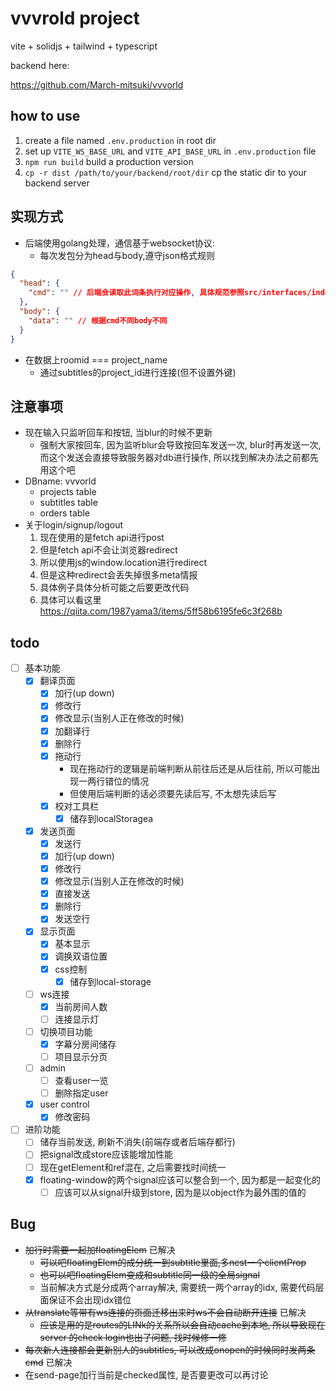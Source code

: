 # vvvrold project

vite + solidjs + tailwind + typescript

backend here:

https://github.com/March-mitsuki/vvvorld

## how to use
1. create a file named `.env.production` in root dir
1. set up `VITE_WS_BASE_URL` and `VITE_API_BASE_URL` in `.env.production` file
1. `npm run build` build a production version
1. `cp -r dist /path/to/your/backend/root/dir` cp the static dir to your backend server

## 实现方式
* 后端使用golang处理，通信基于websocket协议:
  * 每次发包分为head与body,遵守json格式规则
```json
{
  "head": {
    "cmd": "" // 后端会读取此词条执行对应操作, 具体规范参照src/interfaces/index.ts
  },
  "body": {
    "data": "" // 根据cmd不同body不同
  }
}
```
* 在数据上roomid === project_name
  * 通过subtitles的project_id进行连接(但不设置外键)

## 注意事项
* 现在输入只监听回车和按钮, 当blur的时候不更新
  * 强制大家按回车, 因为监听blur会导致按回车发送一次, blur时再发送一次, 而这个发送会直接导致服务器对db进行操作, 所以找到解决办法之前都先用这个吧
* DBname: vvvorld
  * projects table
  * subtitles table
  * orders table
* 关于login/signup/logout
  1. 现在使用的是fetch api进行post
  1. 但是fetch api不会让浏览器redirect
  1. 所以使用js的window.location进行redirect
  1. 但是这种redirect会丢失掉很多meta情报
  1. 具体例子具体分析可能之后要更改代码
  1. 具体可以看这里 https://qiita.com/1987yama3/items/5ff58b6195fe6c3f268b

## todo
- [ ] 基本功能
  - [x] 翻译页面
    - [x] 加行(up down)
    - [x] 修改行
    - [x] 修改显示(当别人正在修改的时候)
    - [x] 加翻译行
    - [x] 删除行
    - [x] 拖动行
      * 现在拖动行的逻辑是前端判断从前往后还是从后往前, 所以可能出现一两行错位的情况
      * 但使用后端判断的话必须要先读后写, 不太想先读后写
    - [x] 校对工具栏
      - [x] 储存到localStoragea
  - [x] 发送页面
    - [x] 发送行
    - [x] 加行(up down)
    - [x] 修改行
    - [x] 修改显示(当别人正在修改的时候)
    - [x] 直接发送
    - [x] 删除行
    - [x] 发送空行
  - [x] 显示页面
    - [x] 基本显示
    - [x] 调换双语位置
    - [x] css控制
      - [x] 储存到local-storage
  - [ ] ws连接
    - [x] 当前房间人数
    - [ ] 连接显示灯
  - [ ] 切换项目功能
    - [x] 字幕分房间储存
    - [ ] 项目显示分页
  - [ ] admin
    - [ ] 查看user一览
    - [ ] 删除指定user
  - [x] user control
    - [x] 修改密码
- [ ] 进阶功能
  - [ ] 储存当前发送, 刷新不消失(前端存或者后端存都行)
  - [ ] 把signal改成store应该能增加性能
  - [ ] 现在getElement和ref混在, 之后需要找时间统一
  - [x] floating-window的两个signal应该可以整合到一个, 因为都是一起变化的
    - [ ] 应该可以从signal升级到store, 因为是以object作为最外围的值的

## Bug
* ~~加行时需要一起加floatingElem~~ 已解决
  * ~~可以吧floatingElem的成分统一到subtitle里面,多nest一个clientProp~~
  * ~~也可以吧floatingElem变成和subtitle同一级的全局signal~~
  * 当前解决方式是分成两个array解决, 需要统一两个array的idx, 需要代码层面保证不会出现idx错位
* ~~从translate等带有ws连接的页面迁移出来时ws不会自动断开连接~~ 已解决
  * ~~应该是用的是routes的LINk的关系所以会自动cache到本地, 所以导致现在server 的check login也出了问题, 找时候修一修~~
* ~~每次新人连接都会更新别人的subtitles, 可以改成onopen的时候同时发两条cmd~~ 已解决
* 在send-page加行当前是checked属性, 是否要更改可以再讨论